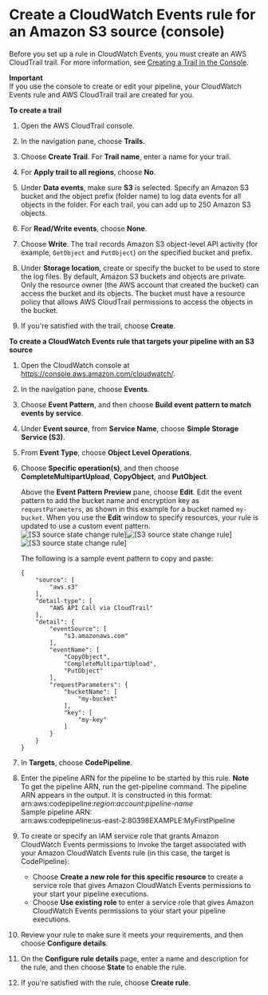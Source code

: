 # Create a CloudWatch Events rule for an Amazon S3 source \(console\)<a name="create-cloudtrail-S3-source-console"></a>

Before you set up a rule in CloudWatch Events, you must create an AWS CloudTrail trail\. For more information, see [Creating a Trail in the Console](https://docs.aws.amazon.com/awscloudtrail/latest/userguide/cloudtrail-create-a-trail-using-the-console-first-time.html)\.

**Important**  
If you use the console to create or edit your pipeline, your CloudWatch Events rule and AWS CloudTrail trail are created for you\.

**To create a trail**

1. Open the AWS CloudTrail console\.

1. In the navigation pane, choose **Trails**\.

1. Choose **Create Trail**\. For **Trail name**, enter a name for your trail\.

1. For **Apply trail to all regions**, choose **No**\. 

1. Under **Data events**, make sure **S3** is selected\. Specify an Amazon S3 bucket and the object prefix \(folder name\) to log data events for all objects in the folder\. For each trail, you can add up to 250 Amazon S3 objects\.

1. For **Read/Write events**, choose **None**\. 

1. Choose **Write**\. The trail records Amazon S3 object\-level API activity \(for example, `GetObject` and `PutObject`\) on the specified bucket and prefix\.

1. Under **Storage location**, create or specify the bucket to be used to store the log files\. By default, Amazon S3 buckets and objects are private\. Only the resource owner \(the AWS account that created the bucket\) can access the bucket and its objects\. The bucket must have a resource policy that allows AWS CloudTrail permissions to access the objects in the bucket\.

1. If you're satisfied with the trail, choose **Create**\.

**To create a CloudWatch Events rule that targets your pipeline with an S3 source**

1. Open the CloudWatch console at [https://console\.aws\.amazon\.com/cloudwatch/](https://console.aws.amazon.com/cloudwatch/)\.

1. In the navigation pane, choose **Events**\.

1. Choose **Event Pattern**, and then choose **Build event pattern to match events by service**\.

1. Under **Event source**, from **Service Name**, choose **Simple Storage Service \(S3\)**\.

1. From **Event Type**, choose **Object Level Operations**\.

1. Choose **Specific operation\(s\)**, and then choose **CompleteMultipartUpload**, **CopyObject**, and **PutObject**\.

   Above the **Event Pattern Preview** pane, choose **Edit**\. Edit the event pattern to add the bucket name and encryption key as `requestParameters`, as shown in this example for a bucket named `my-bucket`\. When you use the **Edit** window to specify resources, your rule is updated to use a custom event pattern\.  
![\[S3 source state change rule\]](http://docs.aws.amazon.com/codepipeline/latest/userguide/images/cloudwatch-rule-event-pattern-S3-source.png)![\[S3 source state change rule\]](http://docs.aws.amazon.com/codepipeline/latest/userguide/)![\[S3 source state change rule\]](http://docs.aws.amazon.com/codepipeline/latest/userguide/)

   The following is a sample event pattern to copy and paste:

   ```
   {
       "source": [
           "aws.s3"
       ],
       "detail-type": [
           "AWS API Call via CloudTrail"
       ],
       "detail": {
           "eventSource": [
               "s3.amazonaws.com"
           ],
           "eventName": [
               "CopyObject",
               "CompleteMultipartUpload",
               "PutObject"
           ],
           "requestParameters": {
               "bucketName": [
                   "my-bucket"
               ],
               "key": [
                   "my-key"
               ]
           }
       }
   }
   ```

1. In **Targets**, choose **CodePipeline**\.

1. Enter the pipeline ARN for the pipeline to be started by this rule\.
**Note**  
To get the pipeline ARN, run the get\-pipeline command\. The pipeline ARN appears in the output\. It is constructed in this format:   
arn:aws:codepipeline:*region*:*account*:*pipeline\-name*  
Sample pipeline ARN:  
arn:aws:codepipeline:us\-east\-2:80398EXAMPLE:MyFirstPipeline 

1. To create or specify an IAM service role that grants Amazon CloudWatch Events permissions to invoke the target associated with your Amazon CloudWatch Events rule \(in this case, the target is CodePipeline\): 
   + Choose **Create a new role for this specific resource** to create a service role that gives Amazon CloudWatch Events permissions to your start your pipeline executions\.
   + Choose **Use existing role** to enter a service role that gives Amazon CloudWatch Events permissions to your start your pipeline executions\.

1. Review your rule to make sure it meets your requirements, and then choose **Configure details**\.

1. On the **Configure rule details** page, enter a name and description for the rule, and then choose **State** to enable the rule\.

1. If you're satisfied with the rule, choose **Create rule**\.